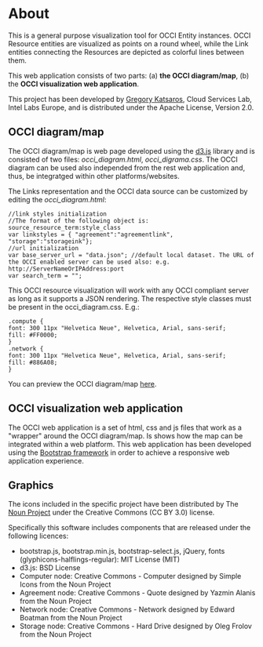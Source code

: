 # About

This is a general purpose visualization tool for OCCI Entity instances. 
OCCI Resource entities are visualized as points on a round wheel, while the Link entities connecting the Resources are depicted as colorful lines between them.
 
This web application consists of two parts: (a) **the OCCI diagram/map**, (b) the **OCCI visualization web application**. 
 
This project has been developed by [Gregory Katsaros](mailto:gregory.katsaros@intel.com), Cloud Services Lab, Intel Labs Europe, and is  distributed under the Apache License, Version 2.0. 


## OCCI diagram/map

The OCCI diagram/map is web page developed using the [d3.js](http://d3js.org/) library and is consisted of two files: *occi_diagram.html*, *occi_digrama.css*. The OCCI diagram can be used also independed from the rest web application and, thus, be integratged within other platforms/websites. 
     
The Links representation and the OCCI data source can be customized by editing the *occi_diagram.html*:
            
    //link styles initialization
    //The format of the following object is: source_resource_term:style_class
    var linkstyles = { "agreement":"agreementlink", "storage":"storageink"};
    //url initialization
    var base_server_url = "data.json"; //default local dataset. The URL of the OCCI enabled server can be used also: e.g. http://ServerNameOrIPAddress:port
    var search_term = "";
        

This OCCI resource visualization will work with any OCCI compliant server as long as it supports a JSON rendering. 
The respective style classes must be present in the occi_diagram.css. E.g.: 

    .compute {
    font: 300 11px "Helvetica Neue", Helvetica, Arial, sans-serif;
    fill: #FF0000;
    }
    .network {
    font: 300 11px "Helvetica Neue", Helvetica, Arial, sans-serif;
    fill: #886A08;
    }
              

You can preview the OCCI diagram/map [here](http://bl.ocks.org/gkatsaros/a0a43032c4b50a246d4d).          
     
## OCCI visualization web application
    
The OCCI web application is a set of html, css and js files that work as a "wrapper" around the OCCI diagram/map. Is shows how the map can be integrated within a web platform.
This web application has been developed using the [Bootstrap framework](http://getbootstrap.com/) in order to achieve a responsive web application experience. 
   
## Graphics

The icons included in the specific project have been distributed by The [Noun Project](http://thenounproject.com/) under the Creative Commons (CC BY 3.0) license.
    
 Specifically this software includes components that are released under the following licences:
* bootstrap.js, bootstrap.min.js, bootstrap-select.js, jQuery, fonts (glyphicons-halflings-regular): MIT License (MIT)
* d3.js: BSD License
* Computer node: Creative Commons - Computer designed by Simple Icons from the Noun Project
* Agreement node: Creative Commons - Quote designed by Yazmin Alanis from the Noun Project
* Network node: Creative Commons - Network designed by Edward Boatman from the Noun Project
* Storage node: Creative Commons - Hard Drive designed by Oleg Frolov from the Noun Project